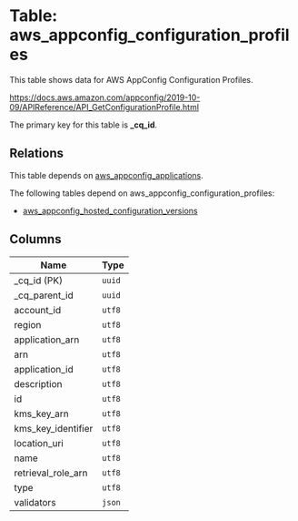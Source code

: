 # Table: aws_appconfig_configuration_profiles

This table shows data for AWS AppConfig Configuration Profiles.

https://docs.aws.amazon.com/appconfig/2019-10-09/APIReference/API_GetConfigurationProfile.html

The primary key for this table is **_cq_id**.

## Relations

This table depends on [aws_appconfig_applications](aws_appconfig_applications.md).

The following tables depend on aws_appconfig_configuration_profiles:
  - [aws_appconfig_hosted_configuration_versions](aws_appconfig_hosted_configuration_versions.md)

## Columns

| Name          | Type          |
| ------------- | ------------- |
|_cq_id (PK)|`uuid`|
|_cq_parent_id|`uuid`|
|account_id|`utf8`|
|region|`utf8`|
|application_arn|`utf8`|
|arn|`utf8`|
|application_id|`utf8`|
|description|`utf8`|
|id|`utf8`|
|kms_key_arn|`utf8`|
|kms_key_identifier|`utf8`|
|location_uri|`utf8`|
|name|`utf8`|
|retrieval_role_arn|`utf8`|
|type|`utf8`|
|validators|`json`|